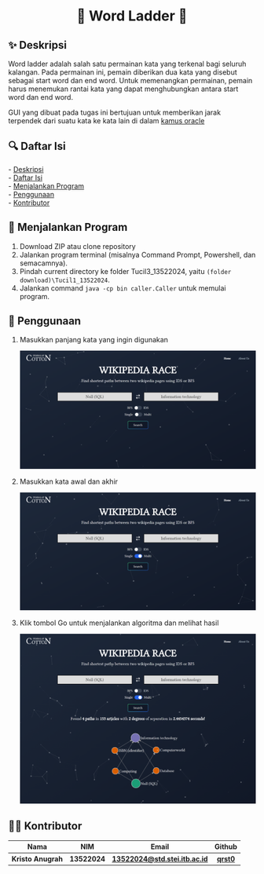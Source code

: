 <h1 align="center">💬 Word Ladder 💬</h1>
<h2 id="description">✨ Deskripsi </h2>

Word ladder adalah salah satu permainan kata yang terkenal bagi seluruh kalangan. Pada permainan ini, pemain diberikan dua kata yang disebut sebagai start word dan end word. 
Untuk memenangkan permainan, pemain harus menemukan rantai kata yang dapat menghubungkan antara start word dan end word.

GUI yang dibuat pada tugas ini bertujuan untuk memberikan jarak terpendek dari suatu kata ke kata lain di dalam [kamus oracle](https://docs.oracle.com/javase/tutorial/collections/interfaces/examples/dictionary.txt)

<h2 id="table-of-contents">🔍 Daftar Isi</h2>
- <a href="#description">Deskripsi</a><br/>
- <a href="#table-of-contents">Daftar Isi</a><br/>
- <a href="#how-to-run">Menjalankan Program</a><br/>
- <a href="#usage">Penggunaan</a><br/>
- <a href="#author">Kontributor</a>

<h2 id="how-to-run">🚶 Menjalankan Program</h2>

1. Download ZIP atau clone repository
2. Jalankan program terminal (misalnya Command Prompt, Powershell, dan semacamnya).
3. Pindah current directory ke folder Tucil3_13522024, yaitu `(folder download)\Tucil1_13522024`.
4. Jalankan command `java -cp bin caller.Caller` untuk memulai program.

<h2 id="usage">🎨 Penggunaan</h2>

1. Masukkan panjang kata yang ingin digunakan
   
   ![input titles](https://github.com/ninoaddict/Tubes2_FE_Pembalap-Kapas/blob/main/img/pic1.png)
   
2. Masukkan kata awal dan akhir
   
   ![input algoritm and solution number](https://github.com/ninoaddict/Tubes2_FE_Pembalap-Kapas/blob/main/img/pic2.png)
   
3. Klik tombol Go untuk menjalankan algoritma dan melihat hasil
   
   ![click search](https://github.com/ninoaddict/Tubes2_FE_Pembalap-Kapas/blob/main/img/pic3.png)

<h2 id="author">🙇‍♂️ Kontributor</h2>
<table>
  <tr>
    <th>Nama</th>
    <th>NIM</th>
    <th>Email</th>
    <th>Github</th>
  </tr>
  <tr>
    <th>Kristo Anugrah</th>
    <th>13522024</th>
    <th>
      <a href="mailto:13522024@std.stei.itb.ac.id">13522024@std.stei.itb.ac.id</a>
    </th>
    <th>
      <a href="https://github.com/qrst0">
        qrst0
      </a>
    </th>
  </tr>
</table>
